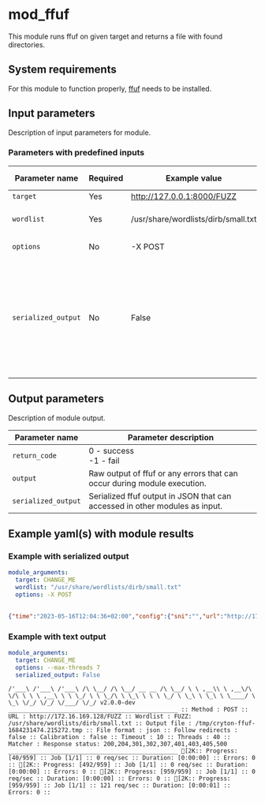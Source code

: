 # mod_ffuf

This module runs ffuf on given target and returns a file with found directories.

## System requirements

For this module to function properly, [ffuf](https://github.com/ffuf/ffuf) needs to be installed.

## Input parameters

Description of input parameters for module.

### Parameters with predefined inputs

| Parameter name      | Required | Example value                   | Data type | Default value | Parameter description |
|---------------------|----------|---------------------------------|-----------|---------------|---------------------------|
| `target`            | Yes      | http://127.0.0.1:8000/FUZZ      | string    | -             | Scan target.                                                                                                                                                                       |
| `wordlist`          | Yes      | /usr/share/wordlists/dirb/small.txt | string| -             | The wordlist for fuzzing the webserver                                                                                                                                         |
| `options`           | No       | -X POST                         | string    | -             | Additional ffuf parameters.                                                                                                                                                      |
| `serialized_output` | No       | False                           | bool      | True          | Flag for returning json serialized result in `serialized_output`, so that it could be used as input in other modules. **NOTICE: uses `-of json -o tmp_file-{timestamp}` as a parameter in ffuf command.** |





## Output parameters

Description of module output.

| Parameter name      | Parameter description                                                         |
|---------------------|-------------------------------------------------------------------------------|
| `return_code`       | 0 - success<br />-1 - fail                                                    |
| `output`            | Raw output of ffuf or any errors that can occur during module execution.      |
| `serialized_output` | Serialized ffuf output in JSON that can accessed in other modules as input. |


## Example yaml(s) with module results

### Example with serialized output
```yaml
module_arguments:
  target: CHANGE_ME
  wordlist: "/usr/share/wordlists/dirb/small.txt"
  options: -X POST
  
```

```json lines
{"time":"2023-05-16T12:04:36+02:00","config":{"sni":"","url":"http://172.16.169.128/FUZZ","json":false,"rate":0,"delay":{"value":"0.00"},"fmode":"or","http2":false,"mmode":"or","quiet":false,"colors":false,"method":"POST","cmdline":"ffuf -w /usr/share/wordlists/dirb/small.txt -u http://172.16.169.128/FUZZ -of json -o /tmp/cryton-ffuf-1684231474.215272.tmp -X POST","headers":{},"maxtime":0,"threads":40,"timeout":10,"verbose":false,"debuglog":"","matchers":{"Mutex":{},"Filters":{},"Matchers":{"status":{"value":"200,204,301,302,307,401,403,405,500"}},"IsCalibrated":false,"PerDomainFilters":{}},"postdata":"","proxyurl":"","scrapers":"all","stop_403":false,"stop_all":false,"inputmode":"clusterbomb","recursion":false,"wordlists":["/usr/share/wordlists/dirb/small.txt"],"configfile":"","extensions":[],"ignorebody":false,"inputshell":"","outputfile":"/tmp/cryton-ffuf-1684231474.215272.tmp","maxtime_job":0,"requestfile":"","scraperfile":"","stop_errors":false,"cmd_inputnum":100,"outputformat":"json","requestproto":"https","inputproviders":[{"name":"wordlist","value":"/usr/share/wordlists/dirb/small.txt","keyword":"FUZZ","template":""}],"noninteractive":false,"replayproxyurl":"","autocalibration":false,"outputdirectory":"","recursion_depth":0,"follow_redirects":false,"recursion_strategy":"default","OutputSkipEmptyFile":false,"autocalibration_keyword":"FUZZ","autocalibration_perhost":false,"autocalibration_strings":[],"dirsearch_compatibility":false,"autocalibration_strategy":"basic","ignore_wordlist_comments":false},"results":[],"commandline":"ffuf -w /usr/share/wordlists/dirb/small.txt -u http://172.16.169.128/FUZZ -of json -o /tmp/cryton-ffuf-1684231474.215272.tmp -X POST"}
```

### Example with text output
```yaml
module_arguments:
  target: CHANGE_ME
  options: --max-threads 7
  serialized_output: False
```

```
/'___\ /'___\ /'___\ /\ \__/ /\ \__/ __ __ /\ \__/ \ \ ,__\\ \ ,__\/\ \/\ \ \ \ ,__\ \ \ \_/ \ \ \_/\ \ \_\ \ \ \ \_/ \ \_\ \ \_\ \ \____/ \ \_\ \/_/ \/_/ \/___/ \/_/ v2.0.0-dev ________________________________________________ :: Method : POST :: URL : http://172.16.169.128/FUZZ :: Wordlist : FUZZ: /usr/share/wordlists/dirb/small.txt :: Output file : /tmp/cryton-ffuf-1684231474.215272.tmp :: File format : json :: Follow redirects : false :: Calibration : false :: Timeout : 10 :: Threads : 40 :: Matcher : Response status: 200,204,301,302,307,401,403,405,500 ________________________________________________ [2K:: Progress: [40/959] :: Job [1/1] :: 0 req/sec :: Duration: [0:00:00] :: Errors: 0 :: [2K:: Progress: [492/959] :: Job [1/1] :: 0 req/sec :: Duration: [0:00:00] :: Errors: 0 :: [2K:: Progress: [959/959] :: Job [1/1] :: 0 req/sec :: Duration: [0:00:00] :: Errors: 0 :: [2K:: Progress: [959/959] :: Job [1/1] :: 121 req/sec :: Duration: [0:00:01] :: Errors: 0 ::
```
